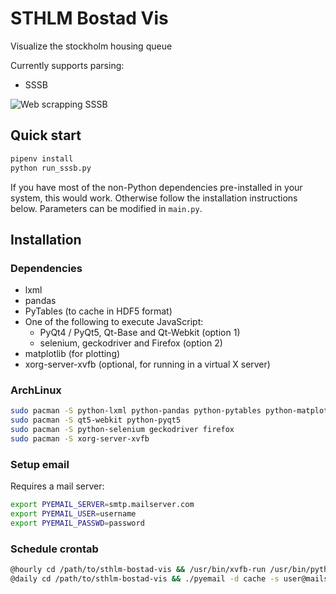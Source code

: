 # STHLM Bostad Vis
Visualize the stockholm housing queue

Currently supports parsing:

* SSSB

![Web scrapping SSSB](https://ashwinvis.github.io/sthlm-bostad-vis/doc/example_sssb.svg)

## Quick start

```bash
pipenv install
python run_sssb.py
```

If you have most of the non-Python dependencies pre-installed in your system,
this would work. Otherwise follow the installation instructions below.
Parameters can be modified in `main.py`.

## Installation

### Dependencies
* lxml
* pandas
* PyTables (to cache in HDF5 format)
* One of the following to execute JavaScript:
  - PyQt4 / PyQt5, Qt-Base and Qt-Webkit (option 1)
  - selenium, geckodriver and Firefox (option 2)
* matplotlib (for plotting)
* xorg-server-xvfb (optional, for running in a virtual X server)

### ArchLinux
```bash
sudo pacman -S python-lxml python-pandas python-pytables python-matplotlib
sudo pacman -S qt5-webkit python-pyqt5
sudo pacman -S python-selenium geckodriver firefox
sudo pacman -S xorg-server-xvfb
```

### Setup email
Requires a mail server:
```bash
export PYEMAIL_SERVER=smtp.mailserver.com
export PYEMAIL_USER=username
export PYEMAIL_PASSWD=password
```

### Schedule crontab
```bash
@hourly cd /path/to/sthlm-bostad-vis && /usr/bin/xvfb-run /usr/bin/python run_sssb.py
@daily cd /path/to/sthlm-bostad-vis && ./pyemail -d cache -s user@mailserver.com -r receiver@otherserver.com
```
